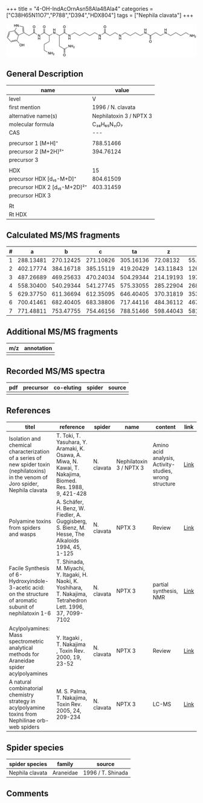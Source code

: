 +++
title = "4-OH-IndAcOrnAsn5ßAla4ßAla4"
categories = ["C38H65N11O7","P788","D394","HDX804"]
tags = ["Nephila clavata"]
+++

![](/img/4-OH-IndAcOrnAsn5bAla4bAla4.png)

## General Description

| name                         | value                   |
|------------------------------|-------------------------|
| level                        | V                       |
| first mention                | 1996 / N. clavata       |
| alternative name(s)          | Nephilatoxin 3 / NPTX 3 |
| molecular formula            | C₃₈H₆₅N₁₁O₇             |
| CAS                          | ---                     |
|                              |                         |
| precursor 1 [M+H]⁺           | 788.51466               |
| precursor 2 [M+2H]²⁺         | 394.76124               |
| precursor 3                  |                         |
|                              |                         |
| HDX                          | 15                      |
| precursor HDX   [d₁₅-M+D]⁺   | 804.61509               |
| precursor HDX 2 [d₁₅-M+2D]²⁺ | 403.31459               |
| precursor HDX 3              |                         |
|                              |                         |
| Rt                           |                         |
| Rt HDX                       |                         |

## Calculated MS/MS fragments

| # | a         | b         | c         | ta        | z         | y         | tz        |
|---|-----------|-----------|-----------|-----------|-----------|-----------|-----------|
| 1 | 288.13481 | 270.12425 | 271.10826 | 305.16136 | 72.08132  | 55.05477  | 89.10787  |
| 2 | 402.17774 | 384.16718 | 385.15119 | 419.20429 | 143.11843 | 126.09188 | 160.14498 |
| 3 | 487.26689 | 469.25633 | 470.24034 | 504.29344 | 214.19193 | 197.16538 | 231.21848 |
| 4 | 558.30400 | 540.29344 | 541.27745 | 575.33055 | 285.22904 | 268.20249 | 302.25559 |
| 5 | 629.37750 | 611.36694 | 612.35095 | 646.40405 | 370.31819 | 353.29164 | 387.34474 |
| 6 | 700.41461 | 682.40405 | 683.38806 | 717.44116 | 484.36112 | 467.33457 | 501.38767 |
| 7 | 771.48811 | 753.47755 | 754.46156 | 788.51466 | 598.44043 | 581.41388 | 615.46698 |

## Additional MS/MS fragments

| m/z       | annotation |
|-----------|------------|
|           |            |

## Recorded MS/MS spectra

| pdf | precursor | co-eluting | spider    | source                              |
|-----|-----------|------------|-----------|-------------------------------------|
|     |           |            |           |                                     |

## References

| titel                                                                                                                                | reference                                                                                                      | spider     | name                    | content                                                | link                                                                        |
|--------------------------------------------------------------------------------------------------------------------------------------|----------------------------------------------------------------------------------------------------------------|------------|-------------------------|--------------------------------------------------------|-----------------------------------------------------------------------------|
| Isolation and chemical characterization of a series of new spider toxin (nephilatoxins) in the venom of Joro spider, Nephila clavata | T. Toki, T. Yasuhara, Y. Aramaki, K. Osawa, A. Miwa, N. Kawai, T. Nakajima, Biomed. Res. 1988, 9, 421-428      | N. clavata | Nephilatoxin 3 / NPTX 3 | Amino acid analysis, Activity-studies, wrong structure | [Link](https://www.jstage.jst.go.jp/article/biomedres/9/6/9_421/_article)   |
| Polyamine toxins from spiders and wasps                                                                                              | A. Schäfer, H. Benz, W. Fiedler, A. Guggisberg, S. Bienz, M. Hesse, The Alkaloids 1994, 45, 1-125              | N. clavata | NPTX 3                  | Review                                                 | [Link](https://www.sciencedirect.com/science/article/pii/S009995980860276X) |
| Facile Synthesis of 6-Hydroxyindole-3-acetic acid: on the structure of aromatic subunit of nephilatoxin 1-6                          | T. Shinada, M. Miyachi, Y. Itagaki, H. Naoki, K. Yoshihara, T. Nakajima, Tetrahedron Lett. 1996, 37, 7099-7102 | N. clavata | NPTX 3                  | partial synthesis, NMR                                 | [Link](https://www.sciencedirect.com/science/article/pii/0040403996015833)  |
| Acylpolyamines: Mass spectrometric analytical methods for Araneidae spider acylpolyamines                                            | Y. Itagaki , T. Nakajima , Toxin Rev. 2000, 19, 23-52                                                          | N. clavata | NPTX 3                  | Review                                                 | [Link](https://www.tandfonline.com/doi/abs/10.1081/TXR-100100314)           |
| A natural combinatorial chemistry strategy in acylpolyamine toxins from Nephilinae orb-web spiders                                   | M. S. Palma, T. Nakajima, Toxin Rev. 2005, 24, 209-234                                                         | N. clavata | NPTX 3                  | LC-MS                                                  | [Link](https://www.tandfonline.com/doi/abs/10.1081/TXR-200057857)           |

## Spider species

| spider species  | family    | source            |
|-----------------|-----------|-------------------|
| Nephila clavata | Araneidae | 1996 / T. Shinada |

## Comments